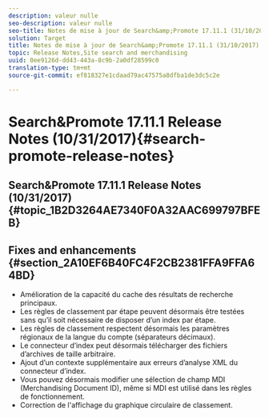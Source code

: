 ```yaml
---
description: valeur nulle
seo-description: valeur nulle
seo-title: Notes de mise à jour de Search&amp;Promote 17.11.1 (31/10/2017)
solution: Target
title: Notes de mise à jour de Search&amp;Promote 17.11.1 (31/10/2017)
topic: Release Notes,Site search and merchandising
uuid: 0ee9126d-dd43-443a-8c9b-2a0df28599c0
translation-type: tm+mt
source-git-commit: ef818327e1cdaad79ac47575a8dfba1de3dc5c2e

---
```



# Search&amp;Promote 17.11.1 Release Notes (10/31/2017){#search-promote-release-notes}

## Search&amp;Promote 17.11.1 Release Notes (10/31/2017) {#topic_1B2D3264AE7340F0A32AAC699797BFEB}

## Fixes and enhancements {#section_2A10EF6B40FC4F2CB2381FFA9FFA64BD}

* Amélioration de la capacité du cache des résultats de recherche principaux.
* Les règles de classement par étape peuvent désormais être testées sans qu’il soit nécessaire de disposer d’un index par étape.
* Les règles de classement respectent désormais les paramètres régionaux de la langue du compte (séparateurs décimaux).
* Le connecteur d’index peut désormais télécharger des fichiers d’archives de taille arbitraire.
* Ajout d’un contexte supplémentaire aux erreurs d’analyse XML du connecteur d’index.
* Vous pouvez désormais modifier une sélection de champ MDI (Merchandising Document ID), même si MDI est utilisé dans les règles de fonctionnement.
* Correction de l&#39;affichage du graphique circulaire de classement.

